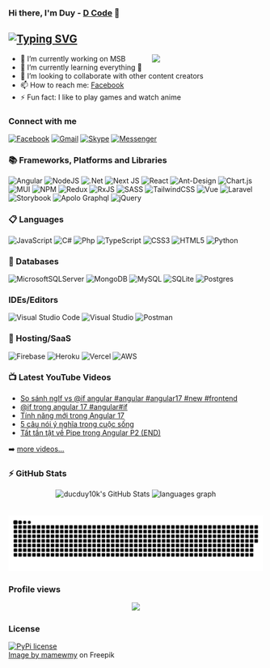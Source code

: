 ### Hi there, I'm Duy - [D Code](https://devduynd.tk/) 👋

## [![Typing SVG](https://readme-typing-svg.demolab.com?font=Fira+Code&pause=1000&width=435&lines=I'm+a+developer+and+teacher)](https://git.io/typing-svg)

<img align="right" src="https://img.freepik.com/free-vector/cute-rabbit-with-duck-working-laptop-cartoon-illustration_56104-471.jpg?w=740&t=st=1671969348~exp=1671969948~hmac=4a1d91f96f1d1f9909b789e096179a0ed75ff1a90e6d95b25365faefc495c0ee" width=220/>


- 🔭 I’m currently working on MSB
- 🌱 I’m currently learning everything 🤣
- 👯 I’m looking to collaborate with other content creators
- 📫 How to reach me: [Facebook](https://www.facebook.com/nguyenduy1011/)
- ⚡ Fun fact: I like to play games and watch anime


### Connect with me

[![Facebook](https://img.shields.io/badge/Facebook-%231877F2.svg?style=for-the-badge&logo=Facebook&logoColor=white)](https://www.facebook.com/nguyenduy1011/)
[ ![Gmail](https://img.shields.io/badge/Gmail-D14836?style=for-the-badge&logo=gmail&logoColor=white)](mailto:ducduy10k@gmail.com?subject=subject&body=body)
[![Skype](https://img.shields.io/badge/Skype-%2300AFF0.svg?style=for-the-badge&logo=Skype&logoColor=white)](skype:duy10111999?call)
[![Messenger](https://img.shields.io/badge/Messenger-00B2FF?style=for-the-badge&logo=messenger&logoColor=white)](https://m.me/100007140918328)

### 📚 Frameworks, Platforms and Libraries

![Angular](https://img.shields.io/badge/angular-%23DD0031.svg?style=for-the-badge&logo=angular&logoColor=white)
![NodeJS](https://img.shields.io/badge/node.js-6DA55F?style=for-the-badge&logo=node.js&logoColor=white)
![.Net](https://img.shields.io/badge/.NET-5C2D91?style=for-the-badge&logo=.net&logoColor=white)
![Next JS](https://img.shields.io/badge/Next-black?style=for-the-badge&logo=next.js&logoColor=white)
![React](https://img.shields.io/badge/react-%2320232a.svg?style=for-the-badge&logo=react&logoColor=%2361DAFB)
![Ant-Design](https://img.shields.io/badge/-AntDesign-%230170FE?style=for-the-badge&logo=ant-design&logoColor=white)
![Chart.js](https://img.shields.io/badge/chart.js-F5788D.svg?style=for-the-badge&logo=chart.js&logoColor=white)
![MUI](https://img.shields.io/badge/MUI-%230081CB.svg?style=for-the-badge&logo=mui&logoColor=white)
![NPM](https://img.shields.io/badge/NPM-%23000000.svg?style=for-the-badge&logo=npm&logoColor=white)
![Redux](https://img.shields.io/badge/redux-%23593d88.svg?style=for-the-badge&logo=redux&logoColor=white)
![RxJS](https://img.shields.io/badge/rxjs-%23B7178C.svg?style=for-the-badge&logo=reactivex&logoColor=white)
![SASS](https://img.shields.io/badge/SASS-hotpink.svg?style=for-the-badge&logo=SASS&logoColor=white)
![TailwindCSS](https://img.shields.io/badge/tailwindcss-%2338B2AC.svg?style=for-the-badge&logo=tailwind-css&logoColor=white)
![Vue](https://img.shields.io/badge/Vue.js-35495E?style=for-the-badge&logo=vuedotjs&logoColor=4FC08D)
![Laravel](https://img.shields.io/badge/Laravel-FF2D20?style=for-the-badge&logo=laravel&logoColor=white)
![Storybook](https://img.shields.io/badge/storybook-FF4785?style=for-the-badge&logo=storybook&logoColor=white)
![Apolo Graphql](https://img.shields.io/badge/Apollo%20GraphQL-311C87?&style=for-the-badge&logo=Apollo%20GraphQL&logoColor=white)
![jQuery](https://img.shields.io/badge/jquery-%230769AD.svg?style=for-the-badge&logo=jquery&logoColor=white)

### 📋 Languages

![JavaScript](https://img.shields.io/badge/javascript-%23323330.svg?style=for-the-badge&logo=javascript&logoColor=%23F7DF1E)
![C#](https://img.shields.io/badge/c%23-%23239120.svg?style=for-the-badge&logo=c-sharp&logoColor=white)
![Php](https://img.shields.io/badge/PHP-777BB4?style=for-the-badge&logo=php&logoColor=white)
![TypeScript](https://img.shields.io/badge/typescript-%23007ACC.svg?style=for-the-badge&logo=typescript&logoColor=white)
![CSS3](https://img.shields.io/badge/css3-%231572B6.svg?style=for-the-badge&logo=css3&logoColor=white)
![HTML5](https://img.shields.io/badge/html5-%23E34F26.svg?style=for-the-badge&logo=html5&logoColor=white)
![Python](https://img.shields.io/badge/python-3670A0?style=for-the-badge&logo=python&logoColor=ffdd54)

### 💾 Databases

![MicrosoftSQLServer](https://img.shields.io/badge/Microsoft%20SQL%20Sever-CC2927?style=for-the-badge&logo=microsoft%20sql%20server&logoColor=white)
![MongoDB](https://img.shields.io/badge/MongoDB-%234ea94b.svg?style=for-the-badge&logo=mongodb&logoColor=white)
![MySQL](https://img.shields.io/badge/mysql-%2300f.svg?style=for-the-badge&logo=mysql&logoColor=white)
![SQLite](https://img.shields.io/badge/sqlite-%2307405e.svg?style=for-the-badge&logo=sqlite&logoColor=white)
![Postgres](https://img.shields.io/badge/postgres-%23316192.svg?style=for-the-badge&logo=postgresql&logoColor=white)

### IDEs/Editors

![Visual Studio Code](https://img.shields.io/badge/Visual%20Studio%20Code-0078d7.svg?style=for-the-badge&logo=visual-studio-code&logoColor=white)
![Visual Studio](https://img.shields.io/badge/Visual%20Studio-5C2D91.svg?style=for-the-badge&logo=visual-studio&logoColor=white)
![Postman](https://img.shields.io/badge/Postman-FF6C37?style=for-the-badge&logo=postman&logoColor=white)

### 🎈 Hosting/SaaS

![Firebase](https://img.shields.io/badge/firebase-%23039BE5.svg?style=for-the-badge&logo=firebase)
![Heroku](https://img.shields.io/badge/heroku-%23430098.svg?style=for-the-badge&logo=heroku&logoColor=white)
![Vercel](https://img.shields.io/badge/vercel-%23000000.svg?style=for-the-badge&logo=vercel&logoColor=white)
![AWS](https://img.shields.io/badge/AWS-%23FF9900.svg?style=for-the-badge&logo=amazon-aws&logoColor=white)

### 📺 Latest YouTube Videos

<!-- YOUTUBE:START -->
- [So sánh ngIf vs @if angular #angular #angular17 #new #frontend](https://www.youtube.com/watch?v=yJ4I9EkdNq0)
- [@if trong angular 17 #angular#if](https://www.youtube.com/watch?v=u2HwlpdLi9w)
- [Tính năng mới trong Angular 17](https://www.youtube.com/watch?v=MyGZq0QBctA)
- [5 câu nói ý nghĩa trong cuộc sống](https://www.youtube.com/watch?v=ANEJMB8tUGQ)
- [Tất tần tật về Pipe trong Angular P2 &lpar;END&rpar;](https://www.youtube.com/watch?v=UIotfEJE91s)
<!-- YOUTUBE:END -->

➡️ [more videos...](https://www.youtube.com/channel/UCsq5KHaN6zZpM4BYrElb2mQ)

### ⚡ GitHub Stats
<div align="center">
  <img src="https://github-readme-stats.vercel.app/api?hide_title=false&hide_rank=false&show_icons=true&include_all_commits=true&count_private=true&disable_animations=false&theme=dracula&locale=en&hide_border=false&username=ducduy10k" height="150" alt="ducduy10k's GitHub Stats"  />
  <img src="https://github-readme-stats.vercel.app/api/top-langs?locale=en&hide_title=false&layout=compact&card_width=320&langs_count=6&theme=dracula&hide_border=false&username=ducduy10k" height="150" alt="languages graph"  />
</div>

<br/>
<br clear="both">

<img src="https://github.com/ducduy10k/ducduy10k/blob/output/snake.svg" alt="Snake animation" />

### Profile views

<div align="center">
  <img src="https://profile-counter.glitch.me/d/count.svg?"  />
</div>

### License

[![PyPi license](https://badgen.net/pypi/license/pip/)](https://pypi.com/project/pip/)
<br/>
<a href="https://www.freepik.com/free-vector/cute-rabbit-with-duck-working-laptop-cartoon-illustration_12573643.htm#query=rabbit%20laptop&position=0&from_view=search&track=sph">Image by mamewmy</a> on Freepik
